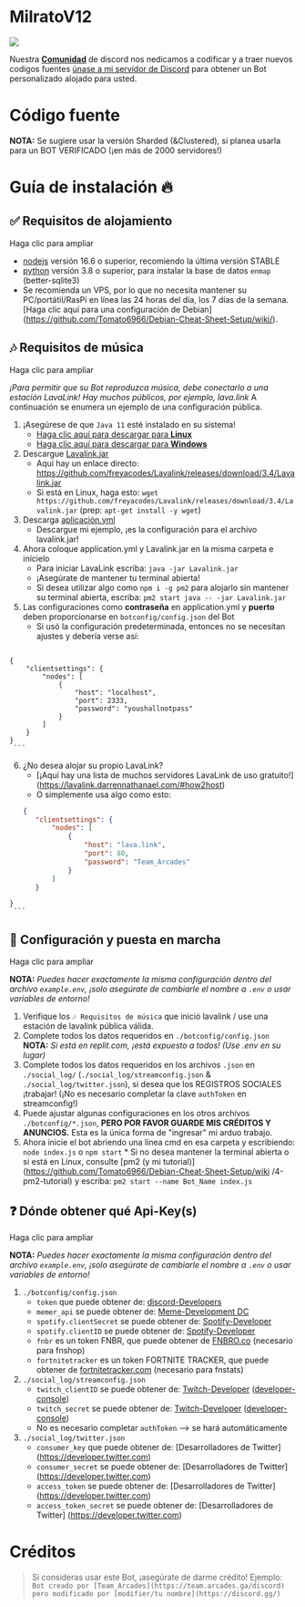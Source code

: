 # MilratoV12
<a href="https://team.arcades.ga/discord">
    <img src="https://discord.com/api/guilds/935157109761388554/widget.png?style=banner2">
</a>

Nuestra [**Comunidad**](https://team.arcades.ga/discord) de discord nos nedicamos a codificar y a traer nuevos codigos fuentes [únase a mi servidor de Discord](https://team.arcades.ga/discord) para obtener un Bot personalizado alojado para usted.

# Código fuente

**NOTA:** Se sugiere usar la versión Sharded (&Clustered), si planea usarla para un BOT VERIFICADO (¡en más de 2000 servidores!)
 

# Guía de instalación 🔥

## ✅ Requisitos de alojamiento

<detalles>
  <summary>Haga clic para ampliar</summary>

  * [nodejs](https://nodejs.org) versión 16.6 o superior, recomiendo la última versión STABLE
  * [python](https://python.org) versión 3.8 o superior, para instalar la base de datos `enmap` (better-sqlite3)
  * Se recomienda un VPS, por lo que no necesita mantener su PC/portátil/RasPi en línea las 24 horas del día, los 7 días de la semana. [Haga clic aquí para una configuración de Debian] (https://github.com/Tomato6966/Debian-Cheat-Sheet-Setup/wiki/).
  
</detalles>

## 🎶 Requisitos de música

<detalles>
  <summary>Haga clic para ampliar</summary>

  *¡Para permitir que su Bot reproduzca música, debe conectarlo a una estación LavaLink!*
  *Hay muchos públicos, por ejemplo, lava.link*
  A continuación se enumera un ejemplo de una configuración pública.
   
  1. ¡Asegúrese de que `Java 11` esté instalado en su sistema!
     * [Haga clic aquí para descargar para **Linux**](https://github.com/Tomato6966/Debian-Cheat-Sheet-Setup/wiki/3.5.2-java-11)
     * [Haga clic aquí para descargar para **Windows**](https://downloads.milrato.eu/windows/java/jdk-11.0.11.exe) ​
  2. Descargue [Lavalink.jar](https://github.com/freyacodes/Lavalink/releases/download/3.4/Lavalink.jar)
     * Aquí hay un enlace directo: https://github.com/freyacodes/Lavalink/releases/download/3.4/Lavalink.jar
     * Si está en Linux, haga esto: `wget https://github.com/freyacodes/Lavalink/releases/download/3.4/Lavalink.jar` (prep: `apt-get install -y wget`)
  3. Descarga [aplicación.yml](https://cdn.discordapp.com/attachments/734517910025928765/934084553751015475/aplicación.yml)
     * Descargue mi ejemplo, ¡es la configuración para el archivo lavalink.jar!
  4. Ahora coloque application.yml y Lavalink.jar en la misma carpeta e inícielo
     * Para iniciar LavaLink escriba: `java -jar Lavalink.jar`
     * ¡Asegúrate de mantener tu terminal abierta!
     * Si desea utilizar algo como `npm i -g pm2` para alojarlo sin mantener su terminal abierta, escriba: `pm2 start java -- -jar Lavalink.jar`
  5. Las configuraciones como **contraseña** en application.yml y **puerto** deben proporcionarse en `botconfig/config.json` del Bot
     * Si usó la configuración predeterminada, entonces no se necesitan ajustes y debería verse así:
     ```json
    {
        "clientsettings": {
            "nodes": [
                {
                    "host": "localhost",
                    "port": 2333,
                    "password": "youshallnotpass"
                }
            ]
        }
    }
     ```
  6. ¿No desea alojar su propio LavaLink?
     * [¡Aquí hay una lista de muchos servidores LavaLink de uso gratuito!] (https://lavalink.darrennathanael.com/#how2host)
     * O simplemente usa algo como esto:
     ```json
     {
        "clientsettings": {
            "nodes": [
                {
                    "host": "lava.link",
                    "port": 80,
                    "password": "Team_Arcades"
                }
            ]
        }
    }
     ```

</detalles>

## 🤖 Configuración y puesta en marcha

<detalles>
  <summary>Haga clic para ampliar</summary>

  **NOTA:** *Puedes hacer exactamente la misma configuración dentro del archivo `example.env`, ¡solo asegúrate de cambiarle el nombre a `.env` o usar variables de entorno!*
 
   1. Verifique los `🎶 Requisitos de música` que inició lavalink / use una estación de lavalink pública válida.
   2. Complete todos los datos requeridos en `./botconfig/config.json` **NOTA:** *Si está en replit.com, ¡está expuesto a todos! (Use .env en su lugar)*
   3. Complete todos los datos requeridos en los archivos `.json` en `./social_log/` (`./social_log/streamconfig.json` & `./social_log/twitter.json`), si desea que los REGISTROS SOCIALES ¡trabajar! (¡No es necesario completar la clave `authToken` en streamconfig!)
   4. Puede ajustar algunas configuraciones en los otros archivos `./botconfig/*.json`, **PERO POR FAVOR __GUARDE__ MIS CRÉDITOS Y ANUNCIOS.** Esta es la única forma de "ingresar" mi arduo trabajo.
   5. Ahora inicie el bot abriendo una línea cmd en esa carpeta y escribiendo: `node index.js` o `npm start`
     * Si no desea mantener la terminal abierta o si está en Linux, consulte [pm2 (y mi tutorial)] (https://github.com/Tomato6966/Debian-Cheat-Sheet-Setup/wiki /4-pm2-tutorial) y escriba: `pm2 start --name Bot_Name index.js`
  
</detalles>

## ❓ Dónde obtener qué Api-Key(s)

<detalles>
  <summary>Haga clic para ampliar</summary>

  **NOTA:** *Puedes hacer exactamente la misma configuración dentro del archivo `example.env`, ¡solo asegúrate de cambiarle el nombre a `.env` o usar variables de entorno!*
 
  1. `./botconfig/config.json`
     * `token` que puede obtener de: [discord-Developers](https://discord.com/developers/applications)
     * `memer_api` se puede obtener de: [Meme-Development DC](https://discord.gg/Mc2FudJkgP)
     * `spotify.clientSecret` se puede obtener de: [Spotify-Developer](https://developer.spotify.com)
     * `spotify.clientID` se puede obtener de: [Spotify-Developer](https://developer.spotify.com)
     * `fnbr` es un token FNBR, que puede obtener de [FNBRO.co](https://fnbr.co/api/docs) (necesario para fnshop)
     * `fortnitetracker` es un token FORTNITE TRACKER, que puede obtener de [fortnitetracker.com](https://fortnitetracker.com/site-api) (necesario para fnstats)
  2. `./social_log/streamconfig.json`
     * `twitch_clientID` se puede obtener de: [Twitch-Developer](https://dev.twitch.tv/docs/api) ([developer-console](https://dev.twitch.tv/console))
     * `twitch_secret` se puede obtener de: [Twitch-Developer](https://dev.twitch.tv/docs/api) ([developer-console](https://dev.twitch.tv/console))
     * No es necesario completar `authToken` --> se hará automáticamente
  3. `./social_log/twitter.json`
     * `consumer_key` que puede obtener de: [Desarrolladores de Twitter] (https://developer.twitter.com)
     * `consumer_secret` se puede obtener de: [Desarrolladores de Twitter] (https://developer.twitter.com)
     * `access_token` se puede obtener de: [Desarrolladores de Twitter] (https://developer.twitter.com)
     * `access_token_secret` se puede obtener de: [Desarrolladores de Twitter] (https://developer.twitter.com)
  
</detalles>

# Créditos

> Si consideras usar este Bot, ¡asegúrate de darme crédito!
> Ejemplo: `Bot creado por [Team_Arcades](https://team.arcades.ga/discord) pero modificado por [modifier/tu nombre](https://discord.gg/)`